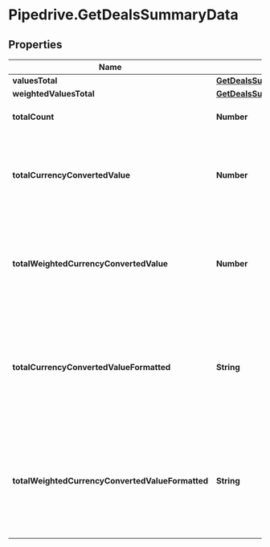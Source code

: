 # Pipedrive.GetDealsSummaryData

## Properties

Name | Type | Description | Notes
------------ | ------------- | ------------- | -------------
**valuesTotal** | [**GetDealsSummaryDataValuesTotal**](GetDealsSummaryDataValuesTotal.md) |  | [optional] 
**weightedValuesTotal** | [**GetDealsSummaryDataWeightedValuesTotal**](GetDealsSummaryDataWeightedValuesTotal.md) |  | [optional] 
**totalCount** | **Number** | The total number of Deals | [optional] 
**totalCurrencyConvertedValue** | **Number** | The total value of Deals converted into the company default currency | [optional] 
**totalWeightedCurrencyConvertedValue** | **Number** | The total weighted value of Deals converted into the company default currency | [optional] 
**totalCurrencyConvertedValueFormatted** | **String** | The total converted value of Deals formatted with the company default currency. E.g. US$5,100.96 | [optional] 
**totalWeightedCurrencyConvertedValueFormatted** | **String** | The total weighted value of Deals formatted with the company default currency. E.g. US$5,100.96 | [optional] 


